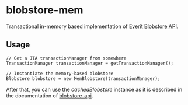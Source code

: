 # blobstore-mem

Transactional in-memory based implementation of [Everit Blobstore API][1].

## Usage

    // Get a JTA transactionManager from somewhere
    TransactionManager transactionManager = getTransactionManager();
    
    // Instantiate the memory-based blobstore
    Blobstore blobstore = new MemBlobstore(transactionManager);

After that, you can use the _cachedBlobstore_ instance as it is described
in the documentation of [blobstore-api][1].

[1]: https://github.com/everit-org/blobstore-api

